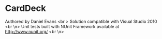 # CardDeck
 Authored by Daniel Evans <br \>
 Solution compatible with Visual Studio 2010 <br \n>
 Unit tests built with NUnit Framework available at http://www.nunit.org/ <br \n>

